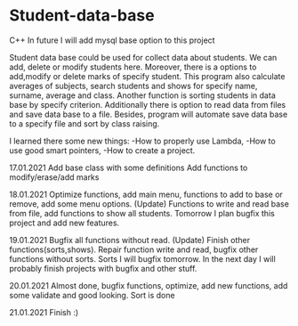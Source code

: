 # Student-data-base
C++ 
In future I will add mysql base option to this project

Student data base could be used for collect data about students. We can add, delete or modify students here. Moreover, there is a options to add,modify or delete marks of specify student. This program also calculate averages of subjects, search students and shows for specify name, surname, average and class. Another function is sorting students in data base by specify criterion. Additionally there is option to read data from files and save data base to a file. Besides, program will automate save data base to a specify file and sort by class raising.

I learned there some new things:
-How to properly use Lambda,
-How to use good smart pointers,
-How to create a project.

17.01.2021 Add base class with some definitions  Add functions to modify/erase/add marks

18.01.2021 Optimize functions, add main menu, functions to add to base or remove, add some menu options. (Update) Functions to write and read base from file, add functions to show all students. Tomorrow I plan bugfix this project and add new features.

19.01.2021 Bugfix all functions without read. (Update) Finish other functions(sorts,shows). Repair function write and read, bugfix other functions without sorts. Sorts I will bugfix tomorrow. In the next day I will probably finish projects with bugfix and other stuff.

20.01.2021 Almost done, bugfix functions, optimize, add new functions, add some validate and good looking. Sort is done

21.01.2021 Finish :)
